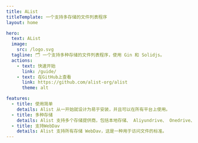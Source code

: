 ```yaml
---
title: AList
titleTemplate: 一个支持多存储的文件列表程序
layout: home

hero:
  text: AList
  image:
    src: /logo.svg
  tagline: 🗂️ 一个支持多种存储的文件列表程序，使用 Gin 和 Solidjs。
  actions:
    - text: 快速开始
      link: /guide/
    - text: 在GitHub上查看
      link: https://github.com/alist-org/alist
      theme: alt

features:
  - title: 使用简单
    details: Alist 从一开始就设计为易于安装，并且可以在所有平台上使用。
  - title: 多种存储
    details: Alist 支持多个存储提供商，包括本地存储、 Aliyundrive、 Onedrive、 Google Drive 等，且易于拓展。
  - title: 支持WebDav
    details: Alist 支持所有存储 WebDav，这是一种用于访问文件的标准。
---
```


<style>
.VPButton {
  --vp-button-brand-bg: #70c6be;
  /* --vp-button-brand-border: #1ba0d8; */
  border-radius: 10px !important;
}
</style>
